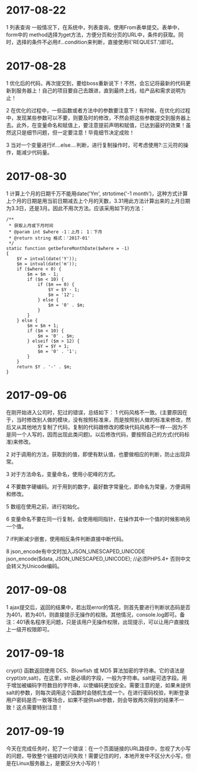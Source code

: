 # 2017-08-22

 1 列表查询
 一般情况下，在系统中，列表查询，使用From表单提交。表单中，form中的
 method选择为get方法，方便分页和分页的URL中，条件的获取。同时，选择的条件不必用if...condition来判断，直接使用I('REQUEST.')即可。


# 2017-08-28

 1 优化后的代码，再次提交到，要给boss重新说下！不然，会忘记将最新的代码更新到服务器上！自己的项目要自己去跟进，直到最终上线，给产品和需求说明为止！

 2 在优化的过程中，一些函数或者方法中的参数要注意下！有时候，在优化的过程中，发现某些参数可以不要，则要及时的修改，不然会把这些参数提交到服务器上去。此外，在变量命名和赋值上，要注意提前声明和赋值，已达到最好的效果！虽然这只是细节问题，但一定要注意！毕竟细节决定成败！

 3 当对一个变量进行if....else....判断，进行复制操作时，可考虑使用?:三元符的操作，能减少代码量。


# 2017-08-30

  1 计算上个月的日期千万不能用date('Ym', strtotime('-1 month')，这种方式计算上个月的日期是用当前日期减去上个月的天数，3.31用此方法计算出来的上月日期为3.3日，还是3月。因此不用次方法。应该采用如下的方法：

    /**
     * 获取上月或下月时间
     * @param int $where -1：上月； 1：下月
     * @return string 格式：'2017-01'
     */
    static function getbeforeMonthDate($where = -1)
    {
        $Y = intval(date('Y'));
        $m = intval(date('m'));
        if ($where < 0) {
            $m = $m - 1;
            if ($m < 10) {
                if ($m == 0) {
                    $Y = $Y - 1;
                    $m = '12';
                } else {
                    $m = '0' . $m;
                }
            }
        } else {
            $m = $m + 1;
            if ($m < 10) {
                $m = '0' . $m;
            } elseif ($m > 12) {
                $Y = $Y + 1;
                $m = '0' . '1';
            }
        }
        return $Y . '-' . $m;
    }



 # 2017-09-06

 在刚开始进入公司时，犯过的错误，总结如下：
 1 代码风格不一致。(主要原因在于，当时修改别人做的模块，没有按照标准来，而是按照别人做的标准来修改，然后又从其他地方复制了代码，复制的代码跟修改的模块代码风格不一样---因为不是同一个人写的，因而出现此类问题)。以后修改代码，要按照自己的方式(代码标准)来修改。

 2 对于调用的方法，获取到的值，即使有默认值，也要做相应的判断，防止出现异常。

 3 对于方法命名，变量命名，使用小驼峰的方式。

 4 不要数字硬编码。对于用到的数字，最好数字常量化，即命名为常量，方便调用和修改。

 5 数组在使用之前，进行初始化。

 6 变量命名不要在同一行复制，会使用相同指针，在操作其中一个值的时候影响另一个值。

 7 if判断减少嵌套，使用相反条件判断直接中断代码。

 8 json_encode有中文时加入JSON_UNESCAPED_UNICODE   json_encode($data, JSON_UNESCAPED_UNICODE); //必须PHP5.4+
否则中文会转义为Unicode编码。


 # 2017-09-08

 1 ajax提交后，返回的结果中，若出现error的情况，则首先要进行判断状态码是否为401，若为401，则直接提示无操作的权限。其他情况，console.log即可。备注：401表名程序无问题，只是该用户无操作权限，出现提示，可以让用户直接找上一级开权限即可。


 # 2017-09-18

 crypt() 函数返回使用 DES、Blowfish 或 MD5 算法加密的字符串。它的语法是crypt(str,salt)，在这里，str是必填的字段，一般为字符串。salt是可选字段。用于增加被编码字符数目的字符串，以使编码更加安全。需要注意的是，如果未提供salt的参数，则每次调用这个函数时会随机生成一个。在进行密码校验，判断登录用户密码是否一致等场合，如果不提供salt参数，则会导致两次得到的结果不一致！这点需要特别注意！


  # 2017-09-19

  今天在完成任务时，犯了一个错误：在一个页面链接的URL路径中，忽视了大小写的问题，导致整个链接的访问失败！需要记住的时，本地开发中不区分大小写，但是在Linux服务器上，是要区分大小写的！